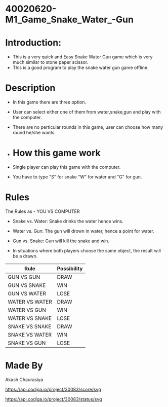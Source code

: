 # 40020620-M1_Game_Snake_Water_-Gun

# Introduction:
- This is a very quick and Easy Snake Water Gun game which is very much similar to stone paper scissor.
- This is a good program to play the snake water gun game offline.

 # Description
- In this game there are three option.
- User can select either one of them from water,snake,gun and play with the computer.
- There are no perticular rounds in this game, user can choose how many round he/she wants.
- 
  # How this game work
 - Single player can play this game with the computer.

  - You have to type "S" for snake "W" for water and "G" for gun.
 # Rules
The Rules as - YOU VS COMPUTER

- Snake vs. Water: Snake drinks the water hence wins.

- Water vs. Gun: The gun will drown in water, hence a point for water.

- Gun vs. Snake: Gun will kill the snake and win.

- In situations where both players choose the same object, the result will be a drawn.

  

| Rule |  Possibility  |
| ------ | ------ |
| GUN VS GUN|DRAW |
| GUN VS SNAKE| WIN |
| GUN VS WATER | LOSE |
| WATER VS WATER	| DRAW |
| WATER VS GUN| WIN|
| WATER VS SNAKE| LOSE|
| SNAKE VS SNAKE|DRAW|
| SNAKE VS WATER| WIN|
| SNAKE VS GUN| LOSE|

# Made By
Akash Chaurasiya

https://api.codiga.io/project/30083/score/svg

https://api.codiga.io/project/30083/status/svg
